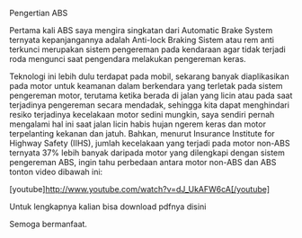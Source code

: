 Pengertian ABS

Pertama kali ABS saya mengira singkatan dari Automatic Brake System ternyata kepanjangannya adalah Anti-lock Braking Sistem atau rem anti terkunci merupakan sistem pengereman pada kendaraan agar tidak terjadi roda mengunci saat pengendara melakukan pengereman keras.

Teknologi ini lebih dulu terdapat pada mobil, sekarang banyak diaplikasikan pada motor untuk keamanan dalam berkendara yang terletak pada sistem pengereman motor, terutama ketika berada di jalan yang licin atau pada saat terjadinya pengereman secara mendadak, sehingga kita dapat menghindari resiko terjadinya kecelakaan motor sedini mungkin, saya sendiri pernah mengalami hal ini saat jalan licin habis hujan ngerem keras dan motor terpelanting kekanan dan jatuh. Bahkan, menurut Insurance Institute for Highway Safety (IIHS), jumlah kecelakaan yang terjadi pada motor non-ABS ternyata 37% lebih banyak daripada motor yang dilengkapi dengan sistem pengereman ABS, ingin tahu perbedaan antara motor non-ABS dan ABS tonton video dibawah ini:

[youtube]http://www.youtube.com/watch?v=dJ_UkAFW6cA[/youtube]

Untuk lengkapnya kalian bisa download pdfnya disini

Semoga bermanfaat.
